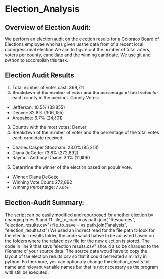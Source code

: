 # Election_Analysis
## Overview of Election Audit:
We perform an election audit on the election results for a Colorado Board of Elections employee who has given us the data from of a recent local ccongressional election.We aim to figure out the number of total voters, voters per county, candidate and the winning candidate. We use git and python to accomplish this task.
## Election Audit Results
1. Total number of votes cast:  369,711
2. Breakdown of the number of votes and the percentage of total votes for each county in the precinct.
County Votes:
* Jefferson: 10.5% (38,855)
* Denver: 82.8% (306,055)
* Arapahoe: 6.7% (24,801)
3. Country with the most votes: Denver
4. Breakdown of the number of votes and the percentage of the total votes each candidate received:
* Charles Casper Stockham: 23.0% (85,213)
* Diana DeGette: 73.8% (272,892)
* Raymon Anthony Doane: 3.1% (11,606)
5. Determine the winner of the election based on populr vote.
* Winner: Diana DeGette
* Winning Vote Count: 272,892
* Winning Percentage: 73.8%

## Election-Audit Summary:
The script can be easily modified and repurposed for another election by changing lines 9 and 11.
 file_to_load = os.path.join( "Resources", "election_results.csv")
 file_to_save = os.path.join("analysis", "election_results.txt")
We used an indirect read for the file path to look for the election results folder, the code would habve to be adjusted based on the folders where the related csv file for the new election is stored. The code in line 9 that says "election results.csv" should also be changed to the filename of your source data. The source data would have to copy the layout of the election results.csv so that it could be treated similarly in python. Furthermore, you can optionally change the election_results.txt name and relevant variable names but that is not necessary as the program witll still be executed.
